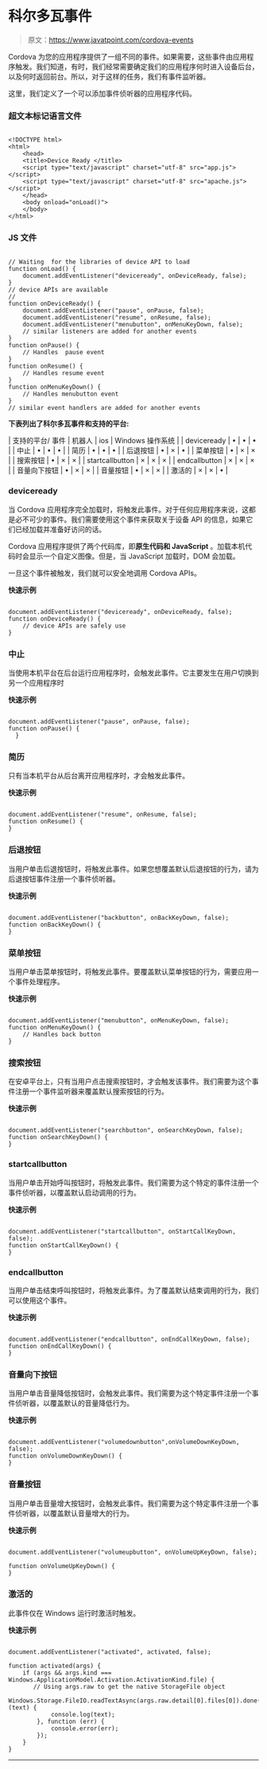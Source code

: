 # 科尔多瓦事件

> 原文：<https://www.javatpoint.com/cordova-events>

Cordova 为您的应用程序提供了一组不同的事件。如果需要，这些事件由应用程序触发。我们知道，有时，我们经常需要确定我们的应用程序何时进入设备后台，以及何时返回前台。所以，对于这样的任务，我们有事件监听器。

这里，我们定义了一个可以添加事件侦听器的应用程序代码。

### 超文本标记语言文件

```

<!DOCTYPE html>
<html>
    <head>
    <title>Device Ready </title>
    <script type="text/javascript" charset="utf-8" src="app.js"></script>
    <script type="text/javascript" charset="utf-8" src="apache.js"></script>
    </head>
    <body onload="onLoad()">
    </body>
</html>

```

### JS 文件

```

// Waiting  for the libraries of device API to load
function onLoad() {
    document.addEventListener("deviceready", onDeviceReady, false);
}
// device APIs are available
//
function onDeviceReady() {
    document.addEventListener("pause", onPause, false);
    document.addEventListener("resume", onResume, false);
    document.addEventListener("menubutton", onMenuKeyDown, false);
    // similar listeners are added for another events
}
function onPause() {
    // Handles  pause event
}
function onResume() {
    // Handles resume event
}
function onMenuKeyDown() {
    // Handles menubutton event
}
// similar event handlers are added for another events

```

**下表列出了科尔多瓦事件和支持的平台:**

| 支持的平台/
事件 | 机器人 | ios | Windows 操作系统 |
| deviceready | • | • | • |
| 中止 | • | • | • |
| 简历 | • | • | • |
| 后退按钮 | • | × | • |
| 菜单按钮 | • | × | × |
| 搜索按钮 | • | × | × |
| startcallbutton | × | × | × |
| endcallbutton | × | × | × |
| 音量向下按钮 | • | × | × |
| 音量按钮 | • | × | × |
| 激活的 | × | × | • |

### deviceready

当 Cordova 应用程序完全加载时，将触发此事件。对于任何应用程序来说，这都是必不可少的事件。我们需要使用这个事件来获取关于设备 API 的信息，如果它们已经加载并准备好访问的话。

Cordova 应用程序提供了两个代码库，即**原生代码和 JavaScript** 。加载本机代码时会显示一个自定义图像。但是，当 JavaScript 加载时，DOM 会加载。

一旦这个事件被触发，我们就可以安全地调用 Cordova APIs。

**快速示例**

```

document.addEventListener("deviceready", onDeviceReady, false);
function onDeviceReady() {
    // device APIs are safely use 
}

```

### 中止

当使用本机平台在后台运行应用程序时，会触发此事件。它主要发生在用户切换到另一个应用程序时

**快速示例**

```

document.addEventListener("pause", onPause, false);
function onPause() {
  }

```

### 简历

只有当本机平台从后台离开应用程序时，才会触发此事件。

**快速示例**

```

document.addEventListener("resume", onResume, false);
function onResume() {
}

```

### 后退按钮

当用户单击后退按钮时，将触发此事件。如果您想覆盖默认后退按钮的行为，请为后退按钮事件注册一个事件侦听器。

**快速示例**

```

document.addEventListener("backbutton", onBackKeyDown, false);
function onBackKeyDown() {
}

```

### 菜单按钮

当用户单击菜单按钮时，将触发此事件。要覆盖默认菜单按钮的行为，需要应用一个事件处理程序。

**快速示例**

```

document.addEventListener("menubutton", onMenuKeyDown, false);
function onMenuKeyDown() {
    // Handles back button
}

```

### 搜索按钮

在安卓平台上，只有当用户点击搜索按钮时，才会触发该事件。我们需要为这个事件注册一个事件监听器来覆盖默认搜索按钮的行为。

**快速示例**

```

document.addEventListener("searchbutton", onSearchKeyDown, false);
function onSearchKeyDown() {
}

```

### startcallbutton

当用户单击开始呼叫按钮时，将触发此事件。我们需要为这个特定的事件注册一个事件侦听器，以覆盖默认启动调用的行为。

**快速示例**

```

document.addEventListener("startcallbutton", onStartCallKeyDown, false);
function onStartCallKeyDown() {
}

```

### endcallbutton

当用户单击结束呼叫按钮时，将触发此事件。为了覆盖默认结束调用的行为，我们可以使用这个事件。

**快速示例**

```

document.addEventListener("endcallbutton", onEndCallKeyDown, false);
function onEndCallKeyDown() {
}

```

### 音量向下按钮

当用户单击音量降低按钮时，会触发此事件。我们需要为这个特定事件注册一个事件侦听器，以覆盖默认的音量降低行为。

**快速示例**

```

document.addEventListener("volumedownbutton",onVolumeDownKeyDown, false);
function onVolumeDownKeyDown() {
}

```

### 音量按钮

当用户单击音量增大按钮时，会触发此事件。我们需要为这个特定事件注册一个事件侦听器，以覆盖默认音量增大的行为。

**快速示例**

```

document.addEventListener("volumeupbutton", onVolumeUpKeyDown, false);

function onVolumeUpKeyDown() {
}

```

### 激活的

此事件仅在 Windows 运行时激活时触发。

**快速示例**

```

document.addEventListener("activated", activated, false);

function activated(args) {
    if (args && args.kind === Windows.ApplicationModel.Activation.ActivationKind.file) {
       // Using args.raw to get the native StorageFile object
        Windows.Storage.FileIO.readTextAsync(args.raw.detail[0].files[0]).done(function (text) {
            console.log(text);
        }, function (err) {
            console.error(err);
        });
    }
}

```

* * *